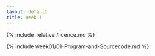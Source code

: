 ```yaml
---
layout: default
title: Week 1
---
```

{% include_relative /licence.md %}

{% include week01/01-Program-and-Sourcecode.md %}
